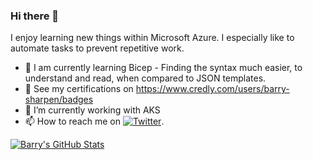 ### Hi there 👋

I enjoy learning new things within Microsoft Azure. I especially like to automate tasks to prevent repetitive work. 

- 🌱 I am currently learning Bicep - Finding the syntax much easier, to understand and read, when compared to JSON templates. 
- 🌱 See my certifications on https://www.credly.com/users/barry-sharpen/badges
- 🔭 I’m currently working with AKS 
- 📫 How to reach me on [![Twitter][1.2]][1].

<!-- Icons -->

[1.2]: https://i.imgur.com/rsFZeHJ.png (twitter icon without padding)


<!-- Links to your social media accounts -->

[1]: https://twitter.com/ExploreAzure


[![Barry's GitHub Stats](https://github-readme-stats.vercel.app/api?username=exploreazure&show_icons=true&count_private=true)](https://github.com/exploreazure)





<!--
**exploreazure/exploreazure** is a ✨ _special_ ✨ repository because its `README.md` (this file) appears on your GitHub profile.

Here are some ideas to get you started:

- 🔭 I’m currently working on ...
- 🌱 I’m currently learning ...
- 👯 I’m looking to collaborate on ...
- 🤔 I’m looking for help with ...
- 💬 Ask me about ...
- 📫 How to reach me: ...
- 😄 Pronouns: ...
- ⚡ Fun fact: ...
-->
